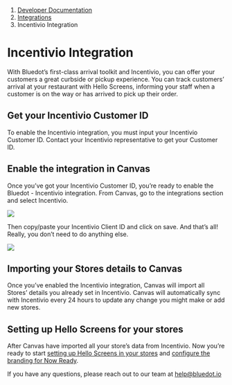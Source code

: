 1.  [Developer Documentation](https://docs.bluedot.io)
2.  [Integrations](https://docs.bluedot.io/integrations/)
3.  Incentivio Integration

Incentivio Integration
======================

With Bluedot’s first-class arrival toolkit and Incentivio, you can offer your customers a great curbside or pickup experience. You can track customers’ arrival at your restaurant with Hello Screens, informing your staff when a customer is on the way or has arrived to pick up their order.

Get your Incentivio Customer ID
-------------------------------

To enable the Incentivio integration, you must input your Incentivio Customer ID. Contact your Incentivio representative to get your Customer ID.

Enable the integration in Canvas
--------------------------------

Once you’ve got your Incentivio Customer ID, you’re ready to enable the Bluedot - Incentivio integration. From Canvas, go to the integrations section and select Incentivio.

![](https://docs.bluedot.io/wp-content/uploads/2023/05/Screen-Shot-2023-05-30-at-9.51.02-am-1024x539.png)

Then copy/paste your Incentivio Client ID and click on save. And that’s all! Really, you don’t need to do anything else.

![](https://docs.bluedot.io/wp-content/uploads/2023/05/incentivio-page-1024x723.png)

Importing your Stores details to Canvas
---------------------------------------

Once you’ve enabled the Incentivio integration, Canvas will import all Stores’ details you already set in Incentivio. Canvas will automatically sync with Incentivio every 24 hours to update any change you might make or add new stores.

Setting up Hello Screens for your stores
----------------------------------------

After Canvas have imported all your store’s data from Incentivio. Now you’re ready to start [setting up Hello Screens in your stores](https://docs.bluedot.io/canvas/store-management/) and [configure the branding for Now Ready](https://docs.bluedot.io/now-ready/configure-now-ready/).

If you have any questions, please reach out to our team at [help@bluedot.io](mailto:help@bluedot.io)